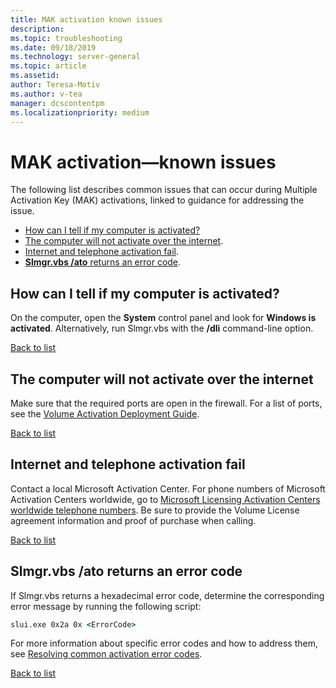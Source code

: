 ```yaml
---
title: MAK activation known issues
description: 
ms.topic: troubleshooting
ms.date: 09/18/2019
ms.technology: server-general
ms.topic: article
ms.assetid: 
author: Teresa-Motiv
ms.author: v-tea
manager: dcscontentpm
ms.localizationpriority: medium
---
```


# MAK activation&mdash;known issues

The following list describes common issues that can occur during Multiple Activation Key (MAK) activations, linked to guidance for addressing the issue.

<a id="list"></a>

- [How can I tell if my computer is activated?](#how-can-i-tell-if-my-computer-is-activated)
- [The computer will not activate over the internet](#the-computer-will-not-activate-over-the-internet).
- [Internet and telephone activation fail](#internet-and-telephone-activation-fail).
- [**Slmgr.vbs /ato** returns an error code](#slmgrvbs-ato-returns-an-error-code).

## How can I tell if my computer is activated?

On the computer, open the **System** control panel and look for **Windows is activated**. Alternatively, run Slmgr.vbs with the **/dli** command-line option.

[Back to list](#list)

## The computer will not activate over the internet

Make sure that the required ports are open in the firewall. For a list of ports, see the [Volume Activation Deployment Guide](http://go.microsoft.com/fwlink/?linkid=150083).

[Back to list](#list)

## Internet and telephone activation fail

Contact a local Microsoft Activation Center. For phone numbers of Microsoft Activation Centers worldwide, go to [Microsoft Licensing Activation Centers worldwide telephone numbers](https://www.microsoft.com/en-us/Licensing/existing-customer/activation-centers). Be sure to provide the Volume License agreement information and proof of purchase when calling.

[Back to list](#list)

## Slmgr.vbs /ato returns an error code

If Slmgr.vbs returns a hexadecimal error code, determine the corresponding error message by running the following script:

```cmd
slui.exe 0x2a 0x <ErrorCode>
```

For more information about specific error codes and how to address them, see [Resolving common activation error codes](activation-error-codes.md).

[Back to list](#list)
